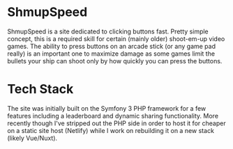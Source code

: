 # ShmupSpeed

ShmupSpeed is a site dedicated to clicking buttons fast. Pretty simple concept, this is a required skill for certain (mainly older) shoot-em-up video games. The ability to press buttons on an arcade stick (or any game pad really) is an important one to maximize damage as some games limit the bullets your ship can shoot only by how quickly you can press the buttons.

# Tech Stack

The site was initially built on the Symfony 3 PHP framework for a few features including a leaderboard and dynamic sharing functionality. More recently though I've stripped out the PHP side in order to host it for cheaper on a static site host (Netlify) while I work on rebuilding it on a new stack (likely Vue/Nuxt).